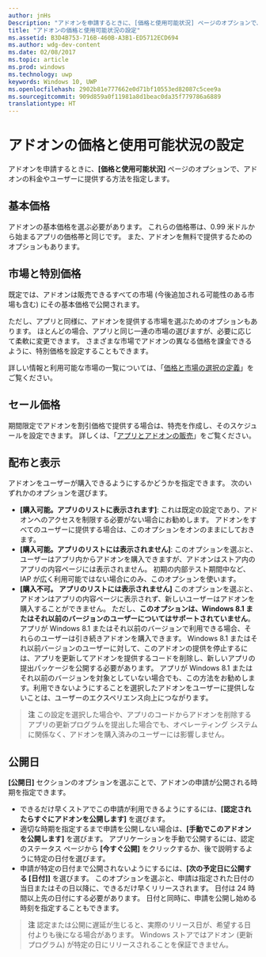```yaml
---
author: jnHs
Description: "アドオンを申請するときに、[価格と使用可能状況] ページのオプションで、アドオンの料金やユーザーに提供する方法を指定します。"
title: "アドオンの価格と使用可能状況の設定"
ms.assetid: B3D4B753-716B-460B-A3B1-ED5712ECD694
ms.author: wdg-dev-content
ms.date: 02/08/2017
ms.topic: article
ms.prod: windows
ms.technology: uwp
keywords: Windows 10, UWP
ms.openlocfilehash: 2902b81e777662e0d71bf10553ed82087c5cee9a
ms.sourcegitcommit: 909d859a0f11981a8d1beac0da35f779786a6889
translationtype: HT
---
```

# <a name="set-add-on-pricing-and-availability"></a>アドオンの価格と使用可能状況の設定


アドオンを申請するときに、**[価格と使用可能状況]** ページのオプションで、アドオンの料金やユーザーに提供する方法を指定します。

## <a name="base-price"></a>基本価格


アドオンの基本価格を選ぶ必要があります。 これらの価格帯は、0.99 米ドルから始まるアプリの価格帯と同じです。 また、アドオンを無料で提供するためのオプションもあります。

## <a name="markets-and-custom-prices"></a>市場と特別価格


既定では、アドオンは販売できるすべての市場 (今後追加される可能性のある市場も含む) にその基本価格で公開されます。

ただし、アプリと同様に、アドオンを提供する市場を選ぶためのオプションもあります。 ほとんどの場合、アプリと同じ一連の市場の選びますが、必要に応じて柔軟に変更できます。 さまざまな市場でアドオンの異なる価格を課金できるように、特別価格を設定することもできます。

詳しい情報と利用可能な市場の一覧については、「[価格と市場の選択の定義](define-pricing-and-market-selection.md)」をご覧ください。

## <a name="sale-pricing"></a>セール価格


期間限定でアドオンを割引価格で提供する場合は、特売を作成し、そのスケジュールを設定できます。 詳しくは、「[アプリとアドオンの販売](put-apps-and-add-ons-on-sale.md)」をご覧ください。

## <a name="distribution-and-visibility"></a>配布と表示


アドオンをユーザーが購入できるようにするかどうかを指定できます。 次のいずれかのオプションを選びます。

-   **[購入可能。アプリのリストに表示されます]**: これは既定の設定であり、アドオンへのアクセスを制限する必要がない場合にお勧めします。 アドオンをすべてのユーザーに提供する場合は、このオプションをオンのままにしておきます。
-   **[購入可能。アプリのリストには表示されません]**: このオプションを選ぶと、ユーザーはアプリ内からアドオンを購入できますが、アドオンはストア内のアプリの内容ページには表示されません。 初期の内部テスト期間中など、IAP が広く利用可能ではない場合にのみ、このオプションを使います。
-   **[購入不可。 アプリのリストには表示されません]** このオプションを選ぶと、アドオンはアプリの内容ページに表示されず、新しいユーザーはアドオンを購入することができません。 ただし、**このオプションは、Windows 8.1 またはそれ以前のバージョンのユーザーについてはサポートされていません**。 アプリが Windows 8.1 またはそれ以前のバージョンで利用できる場合、それらのユーザーは引き続きアドオンを購入できます。 Windows 8.1 またはそれ以前バージョンのユーザーに対して、このアドオンの提供を停止するには、アプリを更新してアドオンを提供するコードを削除し、新しいアプリの提出パッケージを公開する必要があります。 アプリが Windows 8.1 またはそれ以前のバージョンを対象としていない場合でも、この方法をお勧めします。利用できないようにすることを選択したアドオンをユーザーに提供しないことは、ユーザーのエクスペリエンス向上につながります。
    
 > **注**  この設定を選択した場合や、アプリのコードからアドオンを削除するアプリの更新プログラムを提出した場合でも、オペレーティング システムに関係なく、アドオンを購入済みのユーザーには影響しません。


## <a name="publish-date"></a>公開日

**[公開日]** セクションのオプションを選ぶことで、アドオンの申請が公開される時期を指定できます。

-   できるだけ早くストアでこの申請が利用できるようにするには、**[認定されたらすぐにアドオンを公開します]** を選びます。
-   適切な時期を指定するまで申請を公開しない場合は、**[手動でこのアドオンを公開します]** を選びます。 アプリケーションを手動で公開するには、認定のステータス ページから **[今すぐ公開]** をクリックするか、後で説明するように特定の日付を選びます。
-   申請が特定の日付まで公開されないようにするには、**[次の予定日に公開する \[日付\]]** を選びます。 このオプションを選ぶと、申請は指定された日付の当日またはその日以降に、できるだけ早くリリースされます。 日付は 24 時間以上先の日付にする必要があります。 日付と同時に、申請を公開し始める時刻を指定することもできます。

 > **注**  認定または公開に遅延が生じると、実際のリリース日が、希望する日付よりも後になる場合があります。 Windows ストアではアドオン (更新プログラム) が特定の日にリリースされることを保証できません。
 

 




